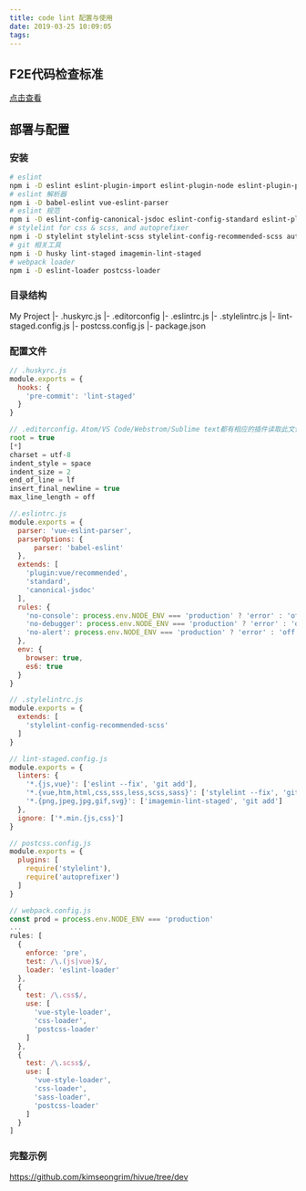 ```yaml
---
title: code lint 配置与使用
date: 2019-03-25 10:09:05
tags:
---
```


F2E代码检查标准
---

[点击查看](https://www.icloud.com/keynote/0oBgKUHk13Cm-5D-5ccvduP5A#F2E%E4%BB%A3%E7%A0%81%E6%A3%80%E6%9F%A5)

部署与配置
---

### 安装

```bash
# eslint
npm i -D eslint eslint-plugin-import eslint-plugin-node eslint-plugin-promise
# eslint 解析器
npm i -D babel-eslint vue-eslint-parser
# eslint 规范
npm i -D eslint-config-canonical-jsdoc eslint-config-standard eslint-plugin-standard eslint-plugin-vue
# stylelint for css & scss, and autoprefixer
npm i -D stylelint stylelint-scss stylelint-config-recommended-scss autoprefixer
# git 相关工具
npm i -D husky lint-staged imagemin-lint-staged
# webpack loader
npm i -D eslint-loader postcss-loader
```

### 目录结构

My Project
|- .huskyrc.js
|- .editorconfig
|- .eslintrc.js
|- .stylelintrc.js
|- lint-staged.config.js
|- postcss.config.js
|- package.json

### 配置文件

```javascript
// .huskyrc.js
module.exports = {
  hooks: {
    'pre-commit': 'lint-staged'
  }
}
```

```javascript
// .editorconfig，Atom/VS Code/Webstrom/Sublime text都有相应的插件读取此文件
root = true
[*]
charset = utf-8
indent_style = space
indent_size = 2
end_of_line = lf
insert_final_newline = true
max_line_length = off
```

```javascript
//.eslintrc.js
module.exports = {
  parser: 'vue-eslint-parser',
  parserOptions: {
      parser: 'babel-eslint'
  },
  extends: [
    'plugin:vue/recommended',
    'standard',
    'canonical-jsdoc'
  ],
  rules: {
    'no-console': process.env.NODE_ENV === 'production' ? 'error' : 'off',
    'no-debugger': process.env.NODE_ENV === 'production' ? 'error' : 'off',
    'no-alert': process.env.NODE_ENV === 'production' ? 'error' : 'off'
  },
  env: {
    browser: true,
    es6: true
  }
}
```

```javascript
// .stylelintrc.js
module.exports = {
  extends: [
    'stylelint-config-recommended-scss'
  ]
}
```

```javascript
// lint-staged.config.js
module.exports = {
  linters: {
    '*.{js,vue}': ['eslint --fix', 'git add'],
    '*.{vue,htm,html,css,sss,less,scss,sass}': ['stylelint --fix', 'git add'],
    '*.{png,jpeg,jpg,gif,svg}': ['imagemin-lint-staged', 'git add']
  },
  ignore: ['*.min.{js,css}']
}
```

```javascript
// postcss.config.js
module.exports = {
  plugins: [
    require('stylelint'),
    require('autoprefixer')
  ]
}
```

```javascript
// webpack.config.js
const prod = process.env.NODE_ENV === 'production'
...
rules: [
  {
    enforce: 'pre',
    test: /\.(js|vue)$/,
    loader: 'eslint-loader'
  },
  {
    test: /\.css$/,
    use: [
      'vue-style-loader',
      'css-loader',
      'postcss-loader'
    ]
  },
  {
    test: /\.scss$/,
    use: [
      'vue-style-loader',
      'css-loader',
      'sass-loader',
      'postcss-loader'
    ]
  }
]
```

### 完整示例

https://github.com/kimseongrim/hivue/tree/dev
